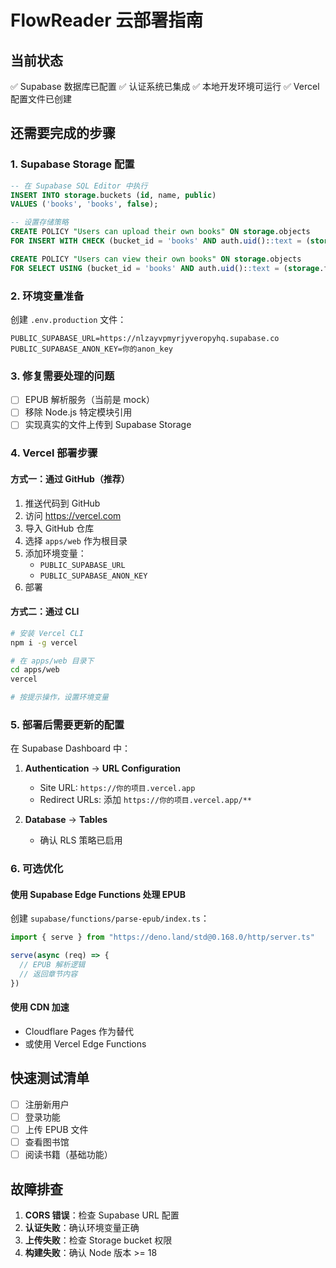 # FlowReader 云部署指南

## 当前状态
✅ Supabase 数据库已配置
✅ 认证系统已集成
✅ 本地开发环境可运行
✅ Vercel 配置文件已创建

## 还需要完成的步骤

### 1. Supabase Storage 配置
```sql
-- 在 Supabase SQL Editor 中执行
INSERT INTO storage.buckets (id, name, public)
VALUES ('books', 'books', false);

-- 设置存储策略
CREATE POLICY "Users can upload their own books" ON storage.objects
FOR INSERT WITH CHECK (bucket_id = 'books' AND auth.uid()::text = (storage.foldername(name))[1]);

CREATE POLICY "Users can view their own books" ON storage.objects
FOR SELECT USING (bucket_id = 'books' AND auth.uid()::text = (storage.foldername(name))[1]);
```

### 2. 环境变量准备
创建 `.env.production` 文件：
```env
PUBLIC_SUPABASE_URL=https://nlzayvpmyrjyveropyhq.supabase.co
PUBLIC_SUPABASE_ANON_KEY=你的anon_key
```

### 3. 修复需要处理的问题
- [ ] EPUB 解析服务（当前是 mock）
- [ ] 移除 Node.js 特定模块引用
- [ ] 实现真实的文件上传到 Supabase Storage

### 4. Vercel 部署步骤

#### 方式一：通过 GitHub（推荐）
1. 推送代码到 GitHub
2. 访问 https://vercel.com
3. 导入 GitHub 仓库
4. 选择 `apps/web` 作为根目录
5. 添加环境变量：
   - `PUBLIC_SUPABASE_URL`
   - `PUBLIC_SUPABASE_ANON_KEY`
6. 部署

#### 方式二：通过 CLI
```bash
# 安装 Vercel CLI
npm i -g vercel

# 在 apps/web 目录下
cd apps/web
vercel

# 按提示操作，设置环境变量
```

### 5. 部署后需要更新的配置

在 Supabase Dashboard 中：
1. **Authentication** → **URL Configuration**
   - Site URL: `https://你的项目.vercel.app`
   - Redirect URLs: 添加 `https://你的项目.vercel.app/**`

2. **Database** → **Tables**
   - 确认 RLS 策略已启用

### 6. 可选优化

#### 使用 Supabase Edge Functions 处理 EPUB
创建 `supabase/functions/parse-epub/index.ts`：
```typescript
import { serve } from "https://deno.land/std@0.168.0/http/server.ts"

serve(async (req) => {
  // EPUB 解析逻辑
  // 返回章节内容
})
```

#### 使用 CDN 加速
- Cloudflare Pages 作为替代
- 或使用 Vercel Edge Functions

## 快速测试清单
- [ ] 注册新用户
- [ ] 登录功能
- [ ] 上传 EPUB 文件
- [ ] 查看图书馆
- [ ] 阅读书籍（基础功能）

## 故障排查
1. **CORS 错误**：检查 Supabase URL 配置
2. **认证失败**：确认环境变量正确
3. **上传失败**：检查 Storage bucket 权限
4. **构建失败**：确认 Node 版本 >= 18